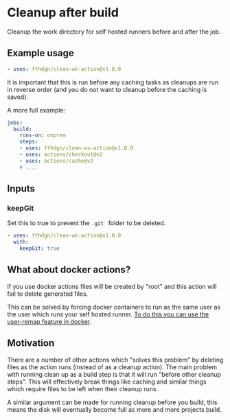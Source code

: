# Cleanup after build

Cleanup the work directory for self hosted runners before and after the job.

## Example usage

```yaml
- uses: fthdgn/clean-ws-action@v1.0.0
```

It is important that this is run before any caching tasks as cleanups are run in reverse order (and you do not want to cleanup before the caching is saved).

A more full example:
```yaml
jobs:
  build:
    runs-on: onprem
    steps:
    - uses: fthdgn/clean-ws-action@v1.0.0
    - uses: actions/checkout@v2
    - uses: actions/cache@v2
    # ....
```
## Inputs

### keepGit

Set this to true to prevent the `.git ` folder to be deleted.

```yaml
- uses: fthdgn/clean-ws-action@v1.0.0
  with:
    keepGit: true
```

## What about docker actions?

If you use docker actions files will be created by "root" and this action will fail to delete generated files.

This can be solved by forcing docker containers to run as the same user as the user which runs your self hosted runner.
[To do this you can use the user-remap feature in docker](https://docs.docker.com/engine/security/userns-remap/).

## Motivation

There are a number of other actions which "solves this problem" by deleting files as the action runs (instead of as a cleanup action).
The main problem with running clean up as a build step is that it will run "before other cleanup steps".
This will effectively break things like caching and similar things which require files to be left when their cleanup runs.

A similar argument can be made for running cleanup before you build, this means the disk will eventually become full as more and more projects build.
  

